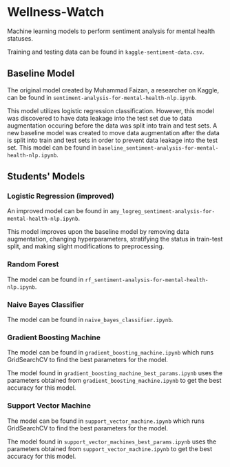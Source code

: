 # Wellness-Watch

Machine learning models to perform sentiment analysis for mental health statuses.

Training and testing data can be found in `kaggle-sentiment-data.csv`.

## Baseline Model

The original model created by Muhammad Faizan, a researcher on Kaggle, can be found in `sentiment-analysis-for-mental-health-nlp.ipynb`.

This model utilizes logistic regression classification. However, this model was discovered to have data leakage into the test set due to data augmentation occuring before the data was split into train and test sets. A new baseline model was created to move data augmentation after the data is split into train and test sets in order to prevent data leakage into the test set. This model can be found in `baseline_sentiment-analysis-for-mental-health-nlp.ipynb`.

## Students' Models

### Logistic Regression (improved)

An improved model can be found in `amy_logreg_sentiment-analysis-for-mental-health-nlp.ipynb`.

This model improves upon the baseline model by removing data augmentation, changing hyperparameters, stratifying the status in train-test split, and making slight modifications to preprocessing.

### Random Forest

The model can be found in `rf_sentiment-analysis-for-mental-health-nlp.ipynb`.

### Naive Bayes Classifier

The model can be found in `naive_bayes_classifier.ipynb`.

### Gradient Boosting Machine

The model can be found in `gradient_boosting_machine.ipynb` which runs GridSearchCV to find the best parameters for the model.

The model found in `gradient_boosting_machine_best_params.ipynb` uses the parameters obtained from `gradient_boosting_machine.ipynb` to get the best accuracy for this model.

### Support Vector Machine

The model can be found in `support_vector_machine.ipynb` which runs GridSearchCV to find the best parameters for the model.

The model found in `support_vector_machines_best_params.ipynb` uses the parameters obtained from `support_vector_machine.ipynb` to get the best accuracy for this model.
